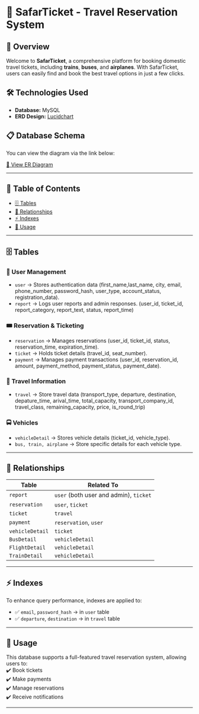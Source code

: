 # 🚀 SafarTicket - Travel Reservation System

## 📖 Overview
Welcome to **SafarTicket**, a comprehensive platform for booking domestic travel tickets, including **trains**, **buses**, and **airplanes**. With SafarTicket, users can easily find and book the best travel options in just a few clicks.

## 🛠️ Technologies Used
- **Database:** MySQL
- **ERD Design:** [Lucidchart](https://lucid.app/documents/#/home)

## 📋 Database Schema
You can view the diagram via the link below:

[🔗 View ER Diagram](https://lucid.app/lucidchart/d58bbffb-0eed-4062-bd9c-fb75394c9f8e/edit?invitationId=inv_2a92ef1f-2e1d-4909-9176-9543f1d1c5b2&page=0_0#)

---

## 📖 Table of Contents 
- [🗄 Tables](#-tables)  
- [🔗 Relationships](#-relationships)  
- [⚡️ Indexes](#-indexes)  
- [🚀 Usage](#-usage)  

---

## 🗄 Tables

### 👤 User Management
- `user` → Stores authentication data (first_name,last_name, city, email, phone_number, password_hash, user_type, account_status, registration_data).   
- `report` → Logs user reports and admin responses. (user_id, ticket_id, report_category, report_text, status, report_time) 

### 🎟 Reservation & Ticketing
- `reservation` → Manages reservations (user_id, ticket_id, status, reservation_time, expiration_time).  
- `ticket` → Holds ticket details (travel_id, seat_number).  
- `payment` → Manages payment transactions (user_id, reservation_id, amount, payment_method, payment_status, payment_date).   

### 🚏 Travel Information
- `travel` → Store travel data (transport_type, departure, destination, depature_time, arival_time, total_capacity, transport_company_id, travel_class, remaining_capacity, price, is_round_trip) 

### 🚍 Vehicles 
- `vehicleDetail` → Stores vehicle details (ticket_id, vehicle_type).  
- `bus, train, airplane` → Store specific details for each vehicle type.  

---

## 🔗 Relationships

| Table | Related To |
|-----------|---------------|
| `report` | `user` (both user and admin), `ticket` |
| `reservation` | `user`, `ticket` |
| `ticket` |  `travel` |
| `payment` | `reservation`, `user`|
| `vehicleDetail` | `ticket`|
| `BusDetail` | `vehicleDetail` |
| `FlightDetail` | `vehicleDetail` |
| `TrainDetail` | `vehicleDetail` |

---

## ⚡️ Indexes

To enhance query performance, indexes are applied to:  

- ✅ `email`, `password_hash` → in `user` table  
- ✅ `departure`, `destination` → in `travel` table  

---

## 🚀 Usage

This database supports a full-featured travel reservation system, allowing users to:  
✔️ Book tickets  
✔️ Make payments  
✔️ Manage reservations  
✔️ Receive notifications  


---
